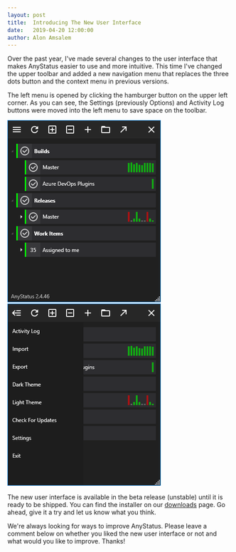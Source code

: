 ```yaml
---
layout: post
title:  Introducing The New User Interface
date:   2019-04-20 12:00:00
author: Alon Amsalem
---
```


Over the past year, I've made several changes to the user interface that makes AnyStatus easier to use and more intuitive.
This time I've changed the upper toolbar and added a new navigation menu that replaces the three dots button and the context menu in previous versions.

The left menu is opened by clicking the hamburger button on the upper left corner. As you can see, the Settings (previously Options) and Activity Log buttons were moved into the left menu to save space on the toolbar.

<div class="row">
    <div class="col-md-4"><img src="/assets/images/screenshots/anystatus-2.4.46-azure-devops.png"/></div>
    <div class="col-md-4"><img src="/assets/images/screenshots/anystatus-2.4.46-azure-devops-left-menu.png"/></div>
</div>

<p></p>

The new user interface is available in the beta release (unstable) until it is ready to be shipped.
You can find the installer on our [downloads](/downloads) page. Go ahead, give it a try and let us know what you think.

We're always looking for ways to improve AnyStatus. Please leave a comment below on whether you liked the new user interface or not and what would you like to improve. Thanks!